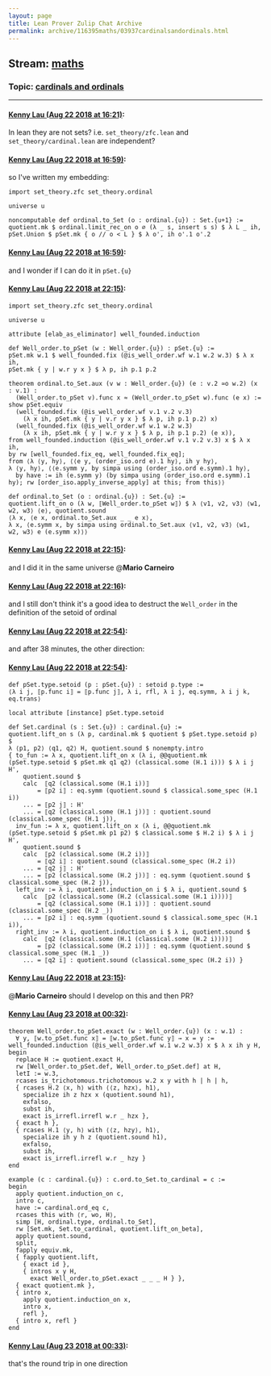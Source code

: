 ```yaml
---
layout: page
title: Lean Prover Zulip Chat Archive 
permalink: archive/116395maths/03937cardinalsandordinals.html
---
```


## Stream: [maths](index.html)
### Topic: [cardinals and ordinals](03937cardinalsandordinals.html)

---

#### [Kenny Lau (Aug 22 2018 at 16:21)](https://leanprover.zulipchat.com/#narrow/stream/116395-maths/topic/cardinals%20and%20ordinals/near/132580778):
In lean they are not sets? i.e. `set_theory/zfc.lean` and `set_theory/cardinal.lean` are independent?

#### [Kenny Lau (Aug 22 2018 at 16:59)](https://leanprover.zulipchat.com/#narrow/stream/116395-maths/topic/cardinals%20and%20ordinals/near/132583263):
so I've written my embedding:
```lean
import set_theory.zfc set_theory.ordinal

universe u

noncomputable def ordinal.to_Set (o : ordinal.{u}) : Set.{u+1} :=
quotient.mk $ ordinal.limit_rec_on o ∅ (λ _ s, insert s s) $ λ L _ ih,
pSet.Union $ pSet.mk { o // o < L } $ λ o', ih o'.1 o'.2
```

#### [Kenny Lau (Aug 22 2018 at 16:59)](https://leanprover.zulipchat.com/#narrow/stream/116395-maths/topic/cardinals%20and%20ordinals/near/132583279):
and I wonder if I can do it in `pSet.{u}`

#### [Kenny Lau (Aug 22 2018 at 22:15)](https://leanprover.zulipchat.com/#narrow/stream/116395-maths/topic/cardinals%20and%20ordinals/near/132599529):
```lean
import set_theory.zfc set_theory.ordinal

universe u

attribute [elab_as_eliminator] well_founded.induction

def Well_order.to_pSet (w : Well_order.{u}) : pSet.{u} :=
pSet.mk w.1 $ well_founded.fix (@is_well_order.wf w.1 w.2 w.3) $ λ x ih,
pSet.mk { y | w.r y x } $ λ p, ih p.1 p.2

theorem ordinal.to_Set.aux (v w : Well_order.{u}) (e : v.2 ≃o w.2) (x : v.1) :
  (Well_order.to_pSet v).func x ≈ (Well_order.to_pSet w).func (e x) :=
show pSet.equiv
  (well_founded.fix (@is_well_order.wf v.1 v.2 v.3)
    (λ x ih, pSet.mk { y | v.r y x } $ λ p, ih p.1 p.2) x)
  (well_founded.fix (@is_well_order.wf w.1 w.2 w.3)
    (λ x ih, pSet.mk { y | w.r y x } $ λ p, ih p.1 p.2) (e x)),
from well_founded.induction (@is_well_order.wf v.1 v.2 v.3) x $ λ x ih,
by rw [well_founded.fix_eq, well_founded.fix_eq];
from ⟨λ ⟨y, hy⟩, ⟨⟨e y, (order_iso.ord e).1 hy⟩, ih y hy⟩,
λ ⟨y, hy⟩, ⟨⟨e.symm y, by simpa using (order_iso.ord e.symm).1 hy⟩,
  by have := ih (e.symm y) (by simpa using (order_iso.ord e.symm).1 hy); rw [order_iso.apply_inverse_apply] at this; from this⟩⟩

def ordinal.to_Set (o : ordinal.{u}) : Set.{u} :=
quotient.lift_on o (λ w, ⟦Well_order.to_pSet w⟧) $ λ ⟨v1, v2, v3⟩ ⟨w1, w2, w3⟩ ⟨e⟩, quotient.sound
⟨λ x, ⟨e x, ordinal.to_Set.aux _ _ e x⟩,
λ x, ⟨e.symm x, by simpa using ordinal.to_Set.aux ⟨v1, v2, v3⟩ ⟨w1, w2, w3⟩ e (e.symm x)⟩⟩
```

#### [Kenny Lau (Aug 22 2018 at 22:15)](https://leanprover.zulipchat.com/#narrow/stream/116395-maths/topic/cardinals%20and%20ordinals/near/132599537):
and I did it in the same universe @**Mario Carneiro**

#### [Kenny Lau (Aug 22 2018 at 22:16)](https://leanprover.zulipchat.com/#narrow/stream/116395-maths/topic/cardinals%20and%20ordinals/near/132599597):
and I still don't think it's a good idea to destruct the `Well_order` in the definition of the setoid of ordinal

#### [Kenny Lau (Aug 22 2018 at 22:54)](https://leanprover.zulipchat.com/#narrow/stream/116395-maths/topic/cardinals%20and%20ordinals/near/132601476):
and after 38 minutes, the other direction:

#### [Kenny Lau (Aug 22 2018 at 22:54)](https://leanprover.zulipchat.com/#narrow/stream/116395-maths/topic/cardinals%20and%20ordinals/near/132601478):
```lean
def pSet.type.setoid (p : pSet.{u}) : setoid p.type :=
⟨λ i j, ⟦p.func i⟧ = ⟦p.func j⟧, λ i, rfl, λ i j, eq.symm, λ i j k, eq.trans⟩

local attribute [instance] pSet.type.setoid

def Set.cardinal (s : Set.{u}) : cardinal.{u} :=
quotient.lift_on s (λ p, cardinal.mk $ quotient $ pSet.type.setoid p) $
λ ⟨p1, p2⟩ ⟨q1, q2⟩ H, quotient.sound $ nonempty.intro
{ to_fun := λ x, quotient.lift_on x (λ i, @@quotient.mk (pSet.type.setoid $ pSet.mk q1 q2) (classical.some (H.1 i))) $ λ i j H',
    quotient.sound $
    calc  ⟦q2 (classical.some (H.1 i))⟧
        = ⟦p2 i⟧ : eq.symm (quotient.sound $ classical.some_spec (H.1 i))
    ... = ⟦p2 j⟧ : H'
    ... = ⟦q2 (classical.some (H.1 j))⟧ : quotient.sound (classical.some_spec (H.1 j)),
  inv_fun := λ x, quotient.lift_on x (λ i, @@quotient.mk (pSet.type.setoid $ pSet.mk p1 p2) $ classical.some $ H.2 i) $ λ i j H',
    quotient.sound $
    calc  ⟦p2 (classical.some (H.2 i))⟧
        = ⟦q2 i⟧ : quotient.sound (classical.some_spec (H.2 i))
    ... = ⟦q2 j⟧ : H'
    ... = ⟦p2 (classical.some (H.2 j))⟧ : eq.symm (quotient.sound $ classical.some_spec (H.2 j)),
  left_inv := λ i, quotient.induction_on i $ λ i, quotient.sound $
    calc  ⟦p2 (classical.some (H.2 (classical.some (H.1 i))))⟧
        = ⟦q2 (classical.some (H.1 i))⟧ : quotient.sound (classical.some_spec (H.2 _))
    ... = ⟦p2 i⟧ : eq.symm (quotient.sound $ classical.some_spec (H.1 i)),
  right_inv := λ i, quotient.induction_on i $ λ i, quotient.sound $
    calc  ⟦q2 (classical.some (H.1 (classical.some (H.2 i))))⟧
        = ⟦p2 (classical.some (H.2 i))⟧ : eq.symm (quotient.sound $ classical.some_spec (H.1 _))
    ... = ⟦q2 i⟧ : quotient.sound (classical.some_spec (H.2 i)) }
```

#### [Kenny Lau (Aug 22 2018 at 23:15)](https://leanprover.zulipchat.com/#narrow/stream/116395-maths/topic/cardinals%20and%20ordinals/near/132602524):
@**Mario Carneiro** should I develop on this and then PR?

#### [Kenny Lau (Aug 23 2018 at 00:32)](https://leanprover.zulipchat.com/#narrow/stream/116395-maths/topic/cardinals%20and%20ordinals/near/132605696):
```lean
theorem Well_order.to_pSet.exact (w : Well_order.{u}) (x : w.1) :
  ∀ y, ⟦w.to_pSet.func x⟧ = ⟦w.to_pSet.func y⟧ → x = y :=
well_founded.induction (@is_well_order.wf w.1 w.2 w.3) x $ λ x ih y H,
begin
  replace H := quotient.exact H,
  rw [Well_order.to_pSet.def, Well_order.to_pSet.def] at H,
  letI := w.3,
  rcases is_trichotomous.trichotomous w.2 x y with h | h | h,
  { rcases H.2 ⟨x, h⟩ with ⟨⟨z, hzx⟩, h1⟩,
    specialize ih z hzx x (quotient.sound h1),
    exfalso,
    subst ih,
    exact is_irrefl.irrefl w.r _ hzx },
  { exact h },
  { rcases H.1 ⟨y, h⟩ with ⟨⟨z, hzy⟩, h1⟩,
    specialize ih y h z (quotient.sound h1),
    exfalso,
    subst ih,
    exact is_irrefl.irrefl w.r _ hzy }
end

example (c : cardinal.{u}) : c.ord.to_Set.to_cardinal = c :=
begin
  apply quotient.induction_on c,
  intro c,
  have := cardinal.ord_eq c,
  rcases this with ⟨r, wo, H⟩,
  simp [H, ordinal.type, ordinal.to_Set],
  rw [Set.mk, Set.to_cardinal, quotient.lift_on_beta],
  apply quotient.sound,
  split,
  fapply equiv.mk,
  { fapply quotient.lift,
    { exact id },
    { intros x y H,
      exact Well_order.to_pSet.exact _ _ _ H } },
  { exact quotient.mk },
  { intro x,
    apply quotient.induction_on x,
    intro x,
    refl },
  { intro x, refl }
end
```

#### [Kenny Lau (Aug 23 2018 at 00:33)](https://leanprover.zulipchat.com/#narrow/stream/116395-maths/topic/cardinals%20and%20ordinals/near/132605703):
that's the round trip in one direction

